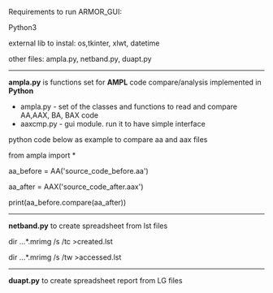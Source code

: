 Requirements to run ARMOR_GUI:

Python3

external lib to instal: os,tkinter, xlwt, datetime

other files: ampla.py, netband.py, duapt.py

---------------------------------

**ampla.py** is functions set for **AMPL** code compare/analysis implemented in **Python**

* ampla.py - set of the classes and functions to read and compare AA,AAX, BA, BAX code
* aaxcmp.py - gui module. run it to have simple interface

python code below as example to compare aa and aax files

from ampla import *

aa_before = AA('source_code_before.aa')

aa_after = AAX('source_code_after.aax')

print(aa_before.compare(aa_after))

--------------------------------------------------

**netband.py** to create spreadsheet from lst files

dir ...\*.mrimg /s /tc >created.lst

dir ...\*.mrimg /s /tw >accessed.lst

--------------------------------------------------

**duapt.py** to create spreadsheet report from LG files
